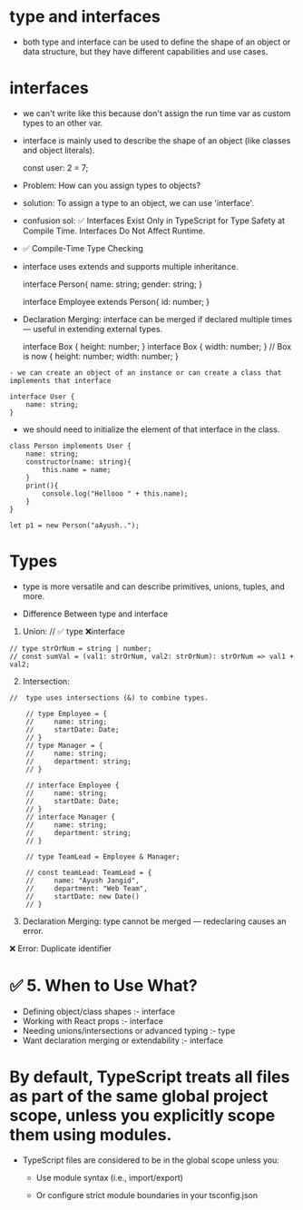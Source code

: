 # type and interfaces

   - both type and interface can be used to define the shape of an object or data structure, but they have different capabilities and use cases.


# interfaces

   - we can't write like this because don't assign the run time var as custom types to an other var.

   - interface is mainly used to describe the shape of an object (like classes and object literals).

        const user: 2 = 7;

   - Problem: How can you assign types to objects?
   - solution: To assign a type to an object, we can use 'interface'.

   - confusion sol: ✅ Interfaces Exist Only in TypeScript for Type Safety at Compile Time.   Interfaces Do Not Affect Runtime.

   - ✅ Compile-Time Type Checking

   - interface uses extends and supports multiple inheritance.

        interface Person{
            name: string;
            gender: string;
        }

        interface Employee extends Person{
            id: number;
        }


   - Declaration Merging: interface can be merged if declared multiple times — useful in extending external types.

        interface Box {
            height: number;
        }
        interface Box {
            width: number;
        }
        // Box is now { height: number; width: number; }

    - we can create an object of an instance or can create a class that implements that interface

    interface User {
        name: string;
    }

   -   we should need to initialize the element of that interface in the class.

    class Person implements User {
        name: string;
        constructor(name: string){
            this.name = name;
        }
        print(){
            console.log("Hellooo " + this.name);
        }
    }

    let p1 = new Person("aAyush..");

# Types

   - type is more versatile and can describe primitives, unions, tuples, and more.

   - Difference Between type and interface

   1. Union: 
        // ✅ type ❌interface

    // type strOrNum = string | number;
    // const sumVal = (val1: strOrNum, val2: strOrNum): strOrNum => val1 + val2;


   2. Intersection: 

    //  type uses intersections (&) to combine types.

        // type Employee = {
        //     name: string;
        //     startDate: Date;
        // }
        // type Manager = {
        //     name: string;
        //     department: string;
        // }

        // interface Employee {
        //     name: string;
        //     startDate: Date;
        // }
        // interface Manager {
        //     name: string;
        //     department: string;
        // }

        // type TeamLead = Employee & Manager;

        // const teamLead: TeamLead = {
        //     name: "Ayush Jangid",
        //     department: "Web Team",
        //     startDate: new Date()
        // }


   3. Declaration Merging: type cannot be merged — redeclaring causes an error.

   ❌ Error: Duplicate identifier



# ✅ 5. When to Use What?
   - Defining object/class shapes :- interface
   - Working with React props :- interface
   - Needing unions/intersections or advanced typing :- type
   - Want declaration merging or extendability :- interface


# By default, TypeScript treats all files as part of the same global project scope, unless you explicitly scope them using modules.

   - TypeScript files are considered to be in the global scope unless you:

       - Use module syntax (i.e., import/export)

       - Or configure strict module boundaries in your tsconfig.json













